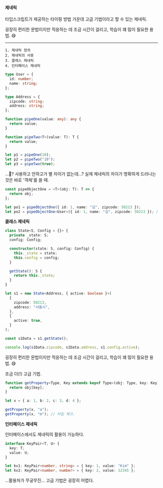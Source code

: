 #### 제네릭

타입스크립트가 제공하는 타이핑 방법 가운데 고급 기법이라고 할 수 있는 제네릭.

굉장히 편리한 문법이지만 적응하는 데 조금 시간이 걸리고, 학습이 꽤 많이 필요한 용법. 😅

---

```
1. 제네릭 정의
2. 제네릭의 사용
3. 클래스 제네릭
4. 인터페이스 제네릭
```

```ts
type User = {
  id: number;
  name: string;
};

type Address = {
  zipcode: string;
  address: string;
};

function pipeOne(value: any): any {
  return value;
}

function pipeTwo<T>(value: T): T {
  return value;
}

let p1 = pipeOne(10);
let p2 = pipeTwo("10");
let p3 = pipeTwo(true);
```

...🤔? 사용하고 안하고가 별 차이가 없는데...?
실제 제네릭의 차이가 명확하게 드러나는 것은 바로 '객체'를 쓸 때.

```ts
const pipeObjectOne = <T>(obj: T): T => {
  return obj;
};

let po1 = pipeObjectOne({ id: 1, name: "김", zipcode: 50213 });
let po2 = pipeObjectOne<User>({ id: 1, name: "김", zipcode: 50213 }); // zipcode에서 에러. :)
```

**클래스 제네릭**

```ts
class State<S, Config = {}> {
  private _state: S;
  config: Config;

  constructor(state: S, config: Config) {
    this._state = state;
    this.config = config;
  }

  getState(): S {
    return this._state;
  }
}

let s1 = new State<Address, { active: boolean }>(
  {
    zipcode: 50213,
    address: "서울시",
  },
  {
    active: true,
  }
);

const s1Data = s1.getState();

console.log(s1Data.zipcode, s1Data.address, s1.config.active);
```

굉장히 편리한 문법이지만 적응하는 데 조금 시간이 걸리고, 학습이 꽤 많이 필요한 용법. 😅

조금 더(!) 고급 기법.

```ts
function getProperty<Type, Key extends keyof Type>(obj: Type, key: Key) {
  return obj[key];
}

let x = { a: 1, b: 2, c: 3, d: 4 };

getProperty(x, "a");
getProperty(x, "m"); // 타입 체크.
```

**인터페이스 제네릭**

인터페이스에서도 제네릭의 활용이 가능하다.

```ts
interface KeyPair<T, U> {
  key: T;
  value: U;
}

let kv1: KeyPair<number, string> = { key: 1, value: "Kim" };
let kv2: KeyPair<number, number> = { key: 2, value: 12345 };
```

...활용처가 무궁무진...
고급 기법은 굉장히 어렵다.
